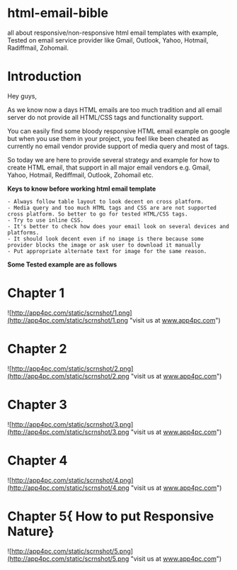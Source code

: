 # html-email-bible
all about responsive/non-responsive html email templates with example, Tested on email service provider like Gmail, Outlook, Yahoo, Hotmail, Radiffmail, Zohomail.

# Introduction 

Hey guys,

As we know now a days HTML emails are too much tradition and all email server do not provide all HTML/CSS tags and functionality support.

You can easily find some bloody responsive HTML email example on google but when you use them in your project,
you feel like been cheated as currently no email vendor provide support of media query and most of tags.

So today we are here to provide several strategy and example for how to create HTML email, that support in all major email vendors e.g.
Gmail, Yahoo, Hotmail, Rediffmail, Outlook, Zohomail etc.

**Keys to know before working html email template**

	- Always follow table layout to look decent on cross platform.
	- Media query and too much HTML tags and CSS are are not supported cross platform. So better to go for tested HTML/CSS tags.
	- Try to use inline CSS.
	- It's better to check how does your email look on several devices and platforms.
	- It should look decent even if no image is there because some provider blocks the image or ask user to download it manually
	- Put appropriate alternate text for image for the same reason.
	
**Some Tested example are as follows**
	
# Chapter 1
![http://app4pc.com/static/scrnshot/1.png](http://app4pc.com/static/scrnshot/1.png "visit us at www.app4pc.com")

# Chapter 2
![http://app4pc.com/static/scrnshot/2.png](http://app4pc.com/static/scrnshot/2.png "visit us at www.app4pc.com")

# Chapter 3
![http://app4pc.com/static/scrnshot/3.png](http://app4pc.com/static/scrnshot/3.png "visit us at www.app4pc.com")

# Chapter 4
![http://app4pc.com/static/scrnshot/4.png](http://app4pc.com/static/scrnshot/4.png "visit us at www.app4pc.com")

# Chapter 5{ How to put Responsive Nature}
![http://app4pc.com/static/scrnshot/5.png](http://app4pc.com/static/scrnshot/5.png "visit us at www.app4pc.com")
